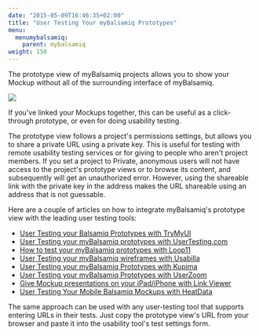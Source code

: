 ```yaml
---
date: "2015-05-09T16:46:35+02:00"
title: "User Testing Your myBalsamiq Prototypes"
menu:
  menumybalsamiq:
    parent: mybalsamiq
weight: 150
---
```


The prototype view of myBalsamiq projects allows you to show your Mockup without all of the surrounding interface of myBalsamiq.

![](//media.balsamiq.com/img/support/docs/myb/launchprototype.png)

If you've linked your Mockups together, this can be useful as a click-through prototype, or even for doing usability testing.

The prototype view follows a project's permissions settings, but allows you to share a private URL using a private key. This is useful for testing with remote usability testing services or for giving to people who aren't project members. If you set a project to Private, anonymous users will not have access to the project's prototype views or to browse its content, and subsequently will get an unauthorized error. However, using the shareable link with the private key in the address makes the URL shareable using an address that is not guessable.

Here are a couple of articles on how to integrate myBalsamiq's prototype view with the leading user testing tools:

*   [User Testing your Balsamiq Prototypes with TryMyUI](http://blogs.balsamiq.com/product/2015/11/02/trymyui/)
*   [User Testing your myBalsamiq prototypes with UserTesting.com](http://blogs.balsamiq.com/product/2013/05/15/usertestingcom/)
*   [How to test your myBalsamiq prototypes with Loop11](http://blogs.balsamiq.com/product/2012/03/19/loop11/)
*   [User Testing your myBalsamiq wireframes with Usabilla](http://blogs.balsamiq.com/product/2012/03/14/usabilla/)
*   [User Testing your myBalsamiq Prototypes with Kupima](http://blogs.balsamiq.com/product/2012/04/06/kupima/)
*   [User Testing your myBalsamiq Prototypes with UserZoom](http://blogs.balsamiq.com/product/2012/06/22/userzoom/)
*   [Give Mockup presentations on your iPad/iPhone with Link Viewer](http://blogs.balsamiq.com/product/2012/10/31/linkviewer/)
*   [User Testing Your Mobile Balsamiq Mockups with HeatData](http://blogs.balsamiq.com/product/2013/09/24/heatdata/)

The same approach can be used with any user-testing tool that supports entering URLs in their tests. Just copy the prototype view's URL from your browser and paste it into the usability tool's test settings form.